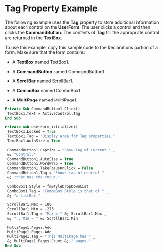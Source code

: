 
# Tag Property Example

The following example uses the  **Tag** property to store additional information about each control on the **UserForm**. The user clicks a control and then clicks the **CommandButton**. The contents of **Tag** for the appropriate control are returned in the **TextBox**.

To use this example, copy this sample code to the Declarations portion of a form. Make sure that the form contains:




- A  **TextBox** named TextBox1.
    
- A  **CommandButton** named CommandButton1.
    
- A  **ScrollBar** named ScrollBar1.
    
- A  **ComboBox** named ComboBox1.
    
- A  **MultiPage** named MultiPage1.
    




```vb
Private Sub CommandButton1_Click() 
 TextBox1.Text = ActiveControl.Tag 
End Sub 
 
Private Sub UserForm_Initialize() 
 TextBox1.Locked = True 
 TextBox1.Tag = "Display area for Tag properties." 
 TextBox1.AutoSize = True 
 
 CommandButton1.Caption = "Show Tag of Current " _ 
 &; "Control." 
 CommandButton1.AutoSize = True 
 CommandButton1.WordWrap = True 
 CommandButton1.TakeFocusOnClick = False 
 CommandButton1.Tag = "Shows tag of control " _ 
 &; "that has the focus." 
 
 ComboBox1.Style = fmStyleDropDownList 
 ComboBox1.Tag = "ComboBox Style is that of " _ 
 &; "a ListBox." 
 
 ScrollBar1.Max = 100 
 ScrollBar1.Min = -273 
 ScrollBar1.Tag = "Max = " &; ScrollBar1.Max _ 
 &; " , Min = " &; ScrollBar1.Min 
 
 MultiPage1.Pages.Add 
 MultiPage1.Pages.Add 
 MultiPage1.Tag = "This MultiPage has " _ 
 &; MultiPage1.Pages.Count &; " pages." 
End Sub
```

